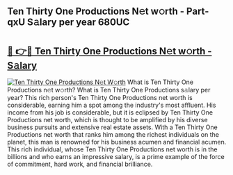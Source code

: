 ## Ten Thirty One Productions N𝚎t w𝚘rth - Part-qxU S𝚊lary per year 680UC

# <h2><a href="http://gc0p2d.nevu.top/?p=Ten+Thirty+One+Productions">🔗 👉🔴 Ten Thirty One Productions N𝚎t w𝚘rth - S𝚊lary</a></h2>

[![Ten Thirty One Productions N𝚎t W𝚘rth](https://i.imgur.com/Oavwk0R.jpeg)](http://gc0p2d.nevu.top/?p=Ten+Thirty+One+Productions)
What is Ten Thirty One Productions n𝚎t w𝚘rth? What is Ten Thirty One Productions s𝚊lary per year?
This rich person's Ten Thirty One Productions net worth is considerable, earning him a spot among the industry's most affluent. His income from his job is considerable, but it is eclipsed by Ten Thirty One Productions net worth, which is thought to be amplified by his diverse business pursuits and extensive real estate assets. With a Ten Thirty One Productions net worth that ranks him among the richest individuals on the planet, this man is renowned for his business acumen and financial acumen. This rich individual, whose Ten Thirty One Productions net worth is in the billions and who earns an impressive salary, is a prime example of the force of commitment, hard work, and financial brilliance.
